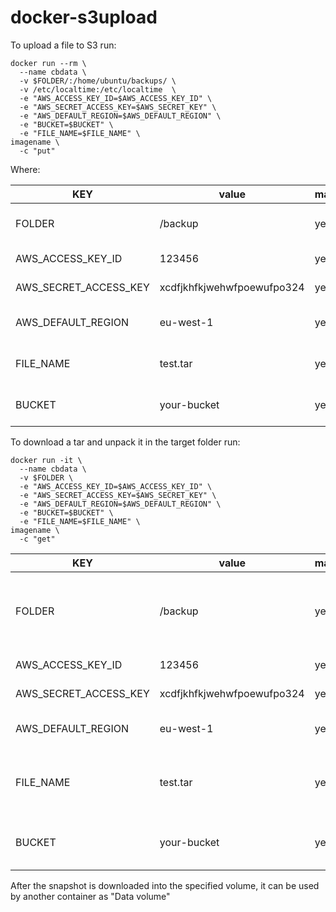 docker-s3upload
===============

To upload a file to S3 run:

```
docker run --rm \
  --name cbdata \
  -v $FOLDER/:/home/ubuntu/backups/ \
  -v /etc/localtime:/etc/localtime  \
  -e "AWS_ACCESS_KEY_ID=$AWS_ACCESS_KEY_ID" \
  -e "AWS_SECRET_ACCESS_KEY=$AWS_SECRET_KEY" \
  -e "AWS_DEFAULT_REGION=$AWS_DEFAULT_REGION" \
  -e "BUCKET=$BUCKET" \
  -e "FILE_NAME=$FILE_NAME" \
imagename \
  -c "put"
```

Where:


| KEY                   | value                       | mandatory | description                                            |
|-----------------------|-----------------------------|-----------|--------------------------------------------------------|
| FOLDER                | /backup                     | yes       | the foldercontaining files to upload                   |
| AWS_ACCESS_KEY_ID     | 123456                      | yes       | your aws access key                                    |
| AWS_SECRET_ACCESS_KEY | xcdfjkhfkjwehwfpoewufpo324  | yes       | your aws secret key                                    |
| AWS_DEFAULT_REGION    | eu-west-1                   | yes       | the default AWS region to be used                      |
| FILE_NAME             | test.tar                    | yes       | the name of the file to be uploaded                    |
| BUCKET                | your-bucket                 | yes       | the bucket the file will be uploaded to                |


To download a tar and unpack it in the target folder run:

```
docker run -it \
  --name cbdata \
  -v $FOLDER \
  -e "AWS_ACCESS_KEY_ID=$AWS_ACCESS_KEY_ID" \
  -e "AWS_SECRET_ACCESS_KEY=$AWS_SECRET_KEY" \
  -e "AWS_DEFAULT_REGION=$AWS_DEFAULT_REGION" \
  -e "BUCKET=$BUCKET" \
  -e "FILE_NAME=$FILE_NAME" \
imagename \
  -c "get"
```

| KEY                   | value                       | mandatory | description                                            |
|-----------------------|-----------------------------|-----------|--------------------------------------------------------|
| FOLDER                | /backup                     | yes       | the volume (folder) the snapshot will be downloaded to |
| AWS_ACCESS_KEY_ID     | 123456                      | yes       | your aws access key                                    |
| AWS_SECRET_ACCESS_KEY | xcdfjkhfkjwehwfpoewufpo324  | yes       | your aws secret key                                    |
| AWS_DEFAULT_REGION    | eu-west-1                   | yes       | the default AWS region to be used                      |
| FILE_NAME             | test.tar                    | yes       | the file name of the snapshot to be downloaded         |
| BUCKET                | your-bucket                 | yes       | the bucket name the snapshot resides in                |

After the snapshot is downloaded into the specified volume, it can be used by another container as  "Data volume"
